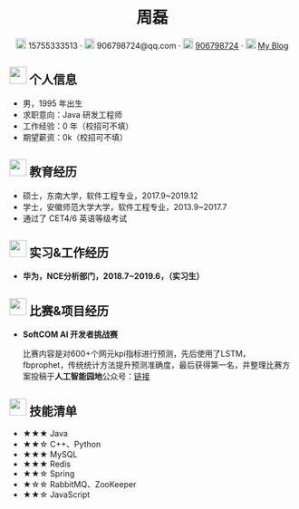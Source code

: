  <center>
     <h1>周磊</h1>
     <div>
         <span>
             <img src="assets/phone-solid.svg" width="18px">
             15755333513
         </span>
         ·
         <span>
             <img src="assets/envelope-solid.svg" width="18px">
             906798724@qq.com
         </span>
         ·
         <span>
             <img src="assets/github-brands.svg" width="18px">
             <a href="<https://github.com/906798724">906798724</a>
         </span>
         ·
         <span>
             <img src="assets/rss-solid.svg" width="18px">
             <a href="#">My Blog</a>
         </span>
     </div>
 </center>

 ## <img src="assets/info-circle-solid.svg" width="30px"> 个人信息 

 - 男，1995 年出生
 - 求职意向：Java 研发工程师
 - 工作经验：0 年（校招可不填）
 - 期望薪资：0k（校招可不填）

## <img src="assets/graduation-cap-solid.svg" width="30px"> 教育经历

- 硕士，东南大学，软件工程专业，2017.9~2019.12
- 学士，安徽师范大学大学，软件工程专业，2013.9~2017.7
- 通过了 CET4/6 英语等级考试

## <img src="assets/briefcase-solid.svg" width="30px"> 实习&工作经历

- **华为，NCE分析部门，2018.7~2019.6，（实习生）**


## <img src="assets/project-diagram-solid.svg" width="30px"> 比赛&项目经历

- **SoftCOM AI 开发者挑战赛**

  比赛内容是对600+个网元kpi指标进行预测，先后使用了LSTM，fbprophet，传统统计方法提升预测准确度，最后获得第一名，并整理比赛方案投稿于**人工智能园地**公众号：[链接](https://mp.weixin.qq.com/s/t-5Ll7iQZwyckf6DXpxOaQ)

  

## <img src="assets/tools-solid.svg" width="30px"> 技能清单

- ★★★ Java
- ★★☆ C++、Python
- ★★★ MySQL
- ★★★ Redis
- ★★☆ Spring
- ★☆☆ RabbitMQ、ZooKeeper
- ★★☆ JavaScript
